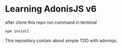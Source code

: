 # Learning AdonisJS v6

after clone this repo run command in terminal

```sh
npm install
```

This repository contain about simple TDD with adonisjs. 
